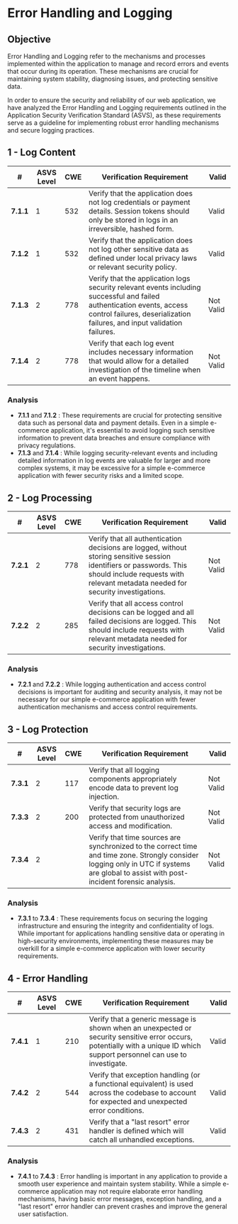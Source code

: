 # Error Handling and Logging

## Objective
Error Handling and Logging refer to the mechanisms and processes implemented within the application to manage and record errors and events that occur during its operation. These mechanisms are crucial for maintaining system stability, diagnosing issues, and protecting sensitive data.

In order to ensure the security and reliability of our web application, we have analyzed the Error Handling and Logging requirements outlined in the Application Security Verification Standard (ASVS), as these requirements serve as a guideline for implementing robust error handling mechanisms and secure logging practices.

## 1 - Log Content
| #          | ASVS Level | CWE | Verification Requirement | Valid |
|------------|------------|-----|--------------------------|-------|
| **7.1.1**  | 1          | 532 | Verify that the application does not log credentials or payment details. Session tokens should only be stored in logs in an irreversible, hashed form. | Valid |
| **7.1.2**  | 1          | 532 | Verify that the application does not log other sensitive data as defined under local privacy laws or relevant security policy. | Valid |
| **7.1.3**  | 2          | 778 | Verify that the application logs security relevant events including successful and failed authentication events, access control failures, deserialization failures, and input validation failures. | Not Valid |
| **7.1.4**  | 2          | 778 | Verify that each log event includes necessary information that would allow for a detailed investigation of the timeline when an event happens. | Not Valid |

### Analysis
* **7.1.1** and **7.1.2** : These requirements are crucial for protecting sensitive data such as personal data and payment details. Even in a simple e-commerce application, it's essential to avoid logging such sensitive information to prevent data breaches and ensure compliance with privacy regulations.
* **7.1.3** and **7.1.4** : While logging security-relevant events and including detailed information in log events are valuable for larger and more complex systems, it may be excessive for a simple e-commerce application with fewer security risks and a limited scope.

## 2 - Log Processing
| #          | ASVS Level | CWE | Verification Requirement | Valid |
|------------|------------|-----|--------------------------|-------|
| **7.2.1**  | 2          | 778 | Verify that all authentication decisions are logged, without storing sensitive session identifiers or passwords. This should include requests with relevant metadata needed for security investigations. | Not Valid |
| **7.2.2**  | 2          | 285 | Verify that all access control decisions can be logged and all failed decisions are logged. This should include requests with relevant metadata needed for security investigations. | Not Valid |

### Analysis
* **7.2.1** and **7.2.2** : While logging authentication and access control decisions is important for auditing and security analysis, it may not be necessary for our simple e-commerce application with fewer authentication mechanisms and access control requirements.

## 3 - Log Protection
| #          | ASVS Level | CWE | Verification Requirement | Valid |
|------------|------------|-----|--------------------------|-------|
| **7.3.1**  | 2          | 117 | Verify that all logging components appropriately encode data to prevent log injection. | Not Valid |
| **7.3.3**  | 2          | 200 | Verify that security logs are protected from unauthorized access and modification. | Not Valid |
| **7.3.4**  | 2          |     | Verify that time sources are synchronized to the correct time and time zone. Strongly consider logging only in UTC if systems are global to assist with post-incident forensic analysis. | Not Valid |

### Analysis
* **7.3.1** to **7.3.4** : These requirements focus on securing the logging infrastructure and ensuring the integrity and confidentiality of logs. While important for applications handling sensitive data or operating in high-security environments, implementing these measures may be overkill for a simple e-commerce application with lower security requirements.

## 4 - Error Handling
| #          | ASVS Level | CWE | Verification Requirement | Valid |
|------------|------------|-----|--------------------------|-------|
| **7.4.1**  | 1          | 210 | Verify that a generic message is shown when an unexpected or security sensitive error occurs, potentially with a unique ID which support personnel can use to investigate. | Valid |
| **7.4.2**  | 2          | 544 | Verify that exception handling (or a functional equivalent) is used across the codebase to account for expected and unexpected error conditions. | Valid |
| **7.4.3**  | 2          | 431 | Verify that a "last resort" error handler is defined which will catch all unhandled exceptions. | Valid |

### Analysis
* **7.4.1** to **7.4.3** : Error handling is important in any application to provide a smooth user experience and maintain system stability. While a simple e-commerce application may not require elaborate error handling mechanisms, having basic error messages, exception handling, and a "last resort" error handler can prevent crashes and improve the general user satisfaction.
